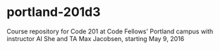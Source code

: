 # portland-201d3
Course repository for Code 201 at Code Fellows' Portland campus with instructor Al She and TA Max Jacobsen, starting May 9, 2016
